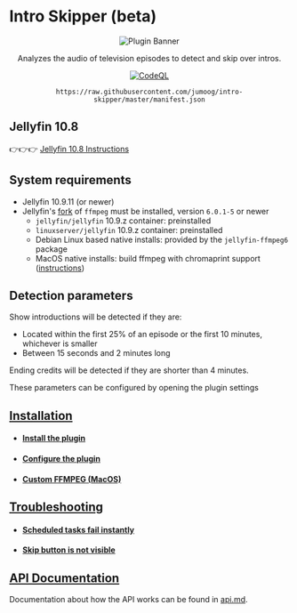 # Intro Skipper (beta)

<div align="center">
    <p>
        <img alt="Plugin Banner" src="https://raw.githubusercontent.com/jumoog/intro-skipper/master/images/logo.png" />
    </p>
    <p>
        Analyzes the audio of television episodes to detect and skip over intros.
    </p>
    
[![CodeQL](https://github.com/jumoog/intro-skipper/actions/workflows/codeql.yml/badge.svg)](https://github.com/jumoog/intro-skipper/actions/workflows/codeql.yml)


`https://raw.githubusercontent.com/jumoog/intro-skipper/master/manifest.json`
</div>

## Jellyfin 10.8
👉👉👉 [Jellyfin 10.8 Instructions](https://github.com/jumoog/intro-skipper/blob/10.8/README.md)

## System requirements

* Jellyfin 10.9.11 (or newer)
* Jellyfin's [fork](https://github.com/jellyfin/jellyfin-ffmpeg) of `ffmpeg` must be installed, version `6.0.1-5` or newer
  * `jellyfin/jellyfin` 10.9.z container: preinstalled
  * `linuxserver/jellyfin` 10.9.z container: preinstalled
  * Debian Linux based native installs: provided by the `jellyfin-ffmpeg6` package
  * MacOS native installs: build ffmpeg with chromaprint support ([instructions](https://github.com/jumoog/intro-skipper/wiki/Custom-FFMPEG-(MacOS)))

## Detection parameters

Show introductions will be detected if they are:

* Located within the first 25% of an episode or the first 10 minutes, whichever is smaller
* Between 15 seconds and 2 minutes long

Ending credits will be detected if they are shorter than 4 minutes.

These parameters can be configured by opening the plugin settings

## [Installation](https://github.com/jumoog/intro-skipper/wiki/Installation)
- #### [Install the plugin](https://github.com/jumoog/intro-skipper/wiki/Installation#step-1-install-the-plugin)
- #### [Configure the plugin](https://github.com/jumoog/intro-skipper/wiki/Installation#step-2-configure-the-plugin)
- #### [Custom FFMPEG (MacOS)](https://github.com/jumoog/intro-skipper/wiki/Custom-FFMPEG-(MacOS))

## [Troubleshooting](https://github.com/jumoog/intro-skipper/wiki/Troubleshooting)
- #### [Scheduled tasks fail instantly](https://github.com/jumoog/intro-skipper/wiki/Troubleshooting#scheduled-tasks-fail-instantly)

- #### [Skip button is not visible](https://github.com/jumoog/intro-skipper/wiki/Troubleshooting#skip-button-is-not-visible)

## [API Documentation](https://github.com/jumoog/intro-skipper/blob/master/docs/api.md)

Documentation about how the API works can be found in [api.md](docs/api.md).
